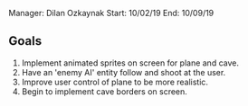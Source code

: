 Manager: Dilan Ozkaynak
Start: 10/02/19
End: 10/09/19

## Goals

1. Implement animated sprites on screen for plane and cave.
2. Have an 'enemy AI' entity follow and shoot at the user.
3. Improve user control of plane to be more realistic.
4. Begin to implement cave borders on screen. 
